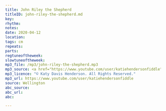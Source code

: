 ```yaml
---
title: John Riley the Shepherd
titleID: john-riley-the-shepherd.md
key:
rhythm:
notes:
date: 2020-04-12
location:
tags: cm
repeats:
parts:
regtuneoftheweek:
slowtuneoftheweek:
mp3_file: /mp3/john-riley-the-shepherd.mp3
mp3_source: <a href="https://www.youtube.com/user/katiehendersonfiddle">Katy Davis Henderson</a>
mp3_licence: "© Katy Davis Henderson. All Rights Reserved."
mp3_url: https://www.youtube.com/user/katiehendersonfiddle
source: Wellington
abc_source:
abc_url:
abc:

---
```

